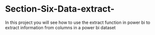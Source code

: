 # Section-Six-Data-extract-
In this project you will see how to use the extract function in power bi to extract information from columns in a power bi dataset
